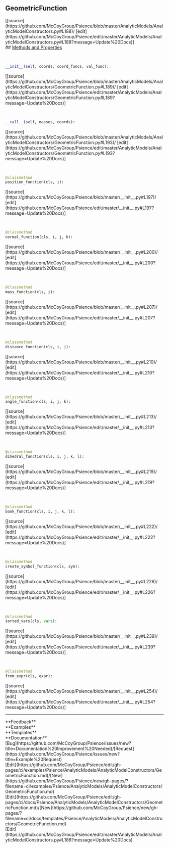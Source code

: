 ## <a id="Psience.AnalyticModels.AnalyticModelConstructors.GeometricFunction">GeometricFunction</a> 

<div class="docs-source-link" markdown="1">
[[source](https://github.com/McCoyGroup/Psience/blob/master/AnalyticModels/AnalyticModelConstructors.py#L188)/
[edit](https://github.com/McCoyGroup/Psience/edit/master/AnalyticModels/AnalyticModelConstructors.py#L188?message=Update%20Docs)]
</div>









<div class="collapsible-section">
 <div class="collapsible-section collapsible-section-header" markdown="1">
## <a class="collapse-link" data-toggle="collapse" href="#methods" markdown="1"> Methods and Properties</a> <a class="float-right" data-toggle="collapse" href="#methods"><i class="fa fa-chevron-down"></i></a>
 </div>
 <div class="collapsible-section collapsible-section-body collapse show" id="methods" markdown="1">
 
<a id="Psience.AnalyticModels.AnalyticModelConstructors.GeometricFunction.__init__" class="docs-object-method">&nbsp;</a> 
```python
__init__(self, coords, coord_funcs, val_func): 
```
<div class="docs-source-link" markdown="1">
[[source](https://github.com/McCoyGroup/Psience/blob/master/AnalyticModels/AnalyticModelConstructors/GeometricFunction.py#L189)/
[edit](https://github.com/McCoyGroup/Psience/edit/master/AnalyticModels/AnalyticModelConstructors/GeometricFunction.py#L189?message=Update%20Docs)]
</div>


<a id="Psience.AnalyticModels.AnalyticModelConstructors.GeometricFunction.__call__" class="docs-object-method">&nbsp;</a> 
```python
__call__(self, masses, coords): 
```
<div class="docs-source-link" markdown="1">
[[source](https://github.com/McCoyGroup/Psience/blob/master/AnalyticModels/AnalyticModelConstructors/GeometricFunction.py#L193)/
[edit](https://github.com/McCoyGroup/Psience/edit/master/AnalyticModels/AnalyticModelConstructors/GeometricFunction.py#L193?message=Update%20Docs)]
</div>


<a id="Psience.AnalyticModels.AnalyticModelConstructors.GeometricFunction.position_function" class="docs-object-method">&nbsp;</a> 
```python
@classmethod
position_function(cls, i): 
```
<div class="docs-source-link" markdown="1">
[[source](https://github.com/McCoyGroup/Psience/blob/master/__init__.py#L197)/
[edit](https://github.com/McCoyGroup/Psience/edit/master/__init__.py#L197?message=Update%20Docs)]
</div>


<a id="Psience.AnalyticModels.AnalyticModelConstructors.GeometricFunction.normal_function" class="docs-object-method">&nbsp;</a> 
```python
@classmethod
normal_function(cls, i, j, k): 
```
<div class="docs-source-link" markdown="1">
[[source](https://github.com/McCoyGroup/Psience/blob/master/__init__.py#L200)/
[edit](https://github.com/McCoyGroup/Psience/edit/master/__init__.py#L200?message=Update%20Docs)]
</div>


<a id="Psience.AnalyticModels.AnalyticModelConstructors.GeometricFunction.mass_function" class="docs-object-method">&nbsp;</a> 
```python
@classmethod
mass_function(cls, i): 
```
<div class="docs-source-link" markdown="1">
[[source](https://github.com/McCoyGroup/Psience/blob/master/__init__.py#L207)/
[edit](https://github.com/McCoyGroup/Psience/edit/master/__init__.py#L207?message=Update%20Docs)]
</div>


<a id="Psience.AnalyticModels.AnalyticModelConstructors.GeometricFunction.distance_function" class="docs-object-method">&nbsp;</a> 
```python
@classmethod
distance_function(cls, i, j): 
```
<div class="docs-source-link" markdown="1">
[[source](https://github.com/McCoyGroup/Psience/blob/master/__init__.py#L210)/
[edit](https://github.com/McCoyGroup/Psience/edit/master/__init__.py#L210?message=Update%20Docs)]
</div>


<a id="Psience.AnalyticModels.AnalyticModelConstructors.GeometricFunction.angle_function" class="docs-object-method">&nbsp;</a> 
```python
@classmethod
angle_function(cls, i, j, k): 
```
<div class="docs-source-link" markdown="1">
[[source](https://github.com/McCoyGroup/Psience/blob/master/__init__.py#L213)/
[edit](https://github.com/McCoyGroup/Psience/edit/master/__init__.py#L213?message=Update%20Docs)]
</div>


<a id="Psience.AnalyticModels.AnalyticModelConstructors.GeometricFunction.dihedral_function" class="docs-object-method">&nbsp;</a> 
```python
@classmethod
dihedral_function(cls, i, j, k, l): 
```
<div class="docs-source-link" markdown="1">
[[source](https://github.com/McCoyGroup/Psience/blob/master/__init__.py#L219)/
[edit](https://github.com/McCoyGroup/Psience/edit/master/__init__.py#L219?message=Update%20Docs)]
</div>


<a id="Psience.AnalyticModels.AnalyticModelConstructors.GeometricFunction.book_function" class="docs-object-method">&nbsp;</a> 
```python
@classmethod
book_function(cls, i, j, k, l): 
```
<div class="docs-source-link" markdown="1">
[[source](https://github.com/McCoyGroup/Psience/blob/master/__init__.py#L222)/
[edit](https://github.com/McCoyGroup/Psience/edit/master/__init__.py#L222?message=Update%20Docs)]
</div>


<a id="Psience.AnalyticModels.AnalyticModelConstructors.GeometricFunction.create_symbol_function" class="docs-object-method">&nbsp;</a> 
```python
@classmethod
create_symbol_function(cls, sym): 
```
<div class="docs-source-link" markdown="1">
[[source](https://github.com/McCoyGroup/Psience/blob/master/__init__.py#L226)/
[edit](https://github.com/McCoyGroup/Psience/edit/master/__init__.py#L226?message=Update%20Docs)]
</div>


<a id="Psience.AnalyticModels.AnalyticModelConstructors.GeometricFunction.sorted_vars" class="docs-object-method">&nbsp;</a> 
```python
@classmethod
sorted_vars(cls, vars): 
```
<div class="docs-source-link" markdown="1">
[[source](https://github.com/McCoyGroup/Psience/blob/master/__init__.py#L239)/
[edit](https://github.com/McCoyGroup/Psience/edit/master/__init__.py#L239?message=Update%20Docs)]
</div>


<a id="Psience.AnalyticModels.AnalyticModelConstructors.GeometricFunction.from_expr" class="docs-object-method">&nbsp;</a> 
```python
@classmethod
from_expr(cls, expr): 
```
<div class="docs-source-link" markdown="1">
[[source](https://github.com/McCoyGroup/Psience/blob/master/__init__.py#L254)/
[edit](https://github.com/McCoyGroup/Psience/edit/master/__init__.py#L254?message=Update%20Docs)]
</div>
 </div>
</div>












---


<div markdown="1" class="text-secondary">
<div class="container">
  <div class="row">
   <div class="col" markdown="1">
**Feedback**   
</div>
   <div class="col" markdown="1">
**Examples**   
</div>
   <div class="col" markdown="1">
**Templates**   
</div>
   <div class="col" markdown="1">
**Documentation**   
</div>
   <div class="col" markdown="1">
   
</div>
   <div class="col" markdown="1">
   
</div>
   <div class="col" markdown="1">
   
</div>
</div>
  <div class="row">
   <div class="col" markdown="1">
[Bug](https://github.com/McCoyGroup/Psience/issues/new?title=Documentation%20Improvement%20Needed)/[Request](https://github.com/McCoyGroup/Psience/issues/new?title=Example%20Request)   
</div>
   <div class="col" markdown="1">
[Edit](https://github.com/McCoyGroup/Psience/edit/gh-pages/ci/examples/Psience/AnalyticModels/AnalyticModelConstructors/GeometricFunction.md)/[New](https://github.com/McCoyGroup/Psience/new/gh-pages/?filename=ci/examples/Psience/AnalyticModels/AnalyticModelConstructors/GeometricFunction.md)   
</div>
   <div class="col" markdown="1">
[Edit](https://github.com/McCoyGroup/Psience/edit/gh-pages/ci/docs/Psience/AnalyticModels/AnalyticModelConstructors/GeometricFunction.md)/[New](https://github.com/McCoyGroup/Psience/new/gh-pages/?filename=ci/docs/templates/Psience/AnalyticModels/AnalyticModelConstructors/GeometricFunction.md)   
</div>
   <div class="col" markdown="1">
[Edit](https://github.com/McCoyGroup/Psience/edit/master/AnalyticModels/AnalyticModelConstructors.py#L188?message=Update%20Docs)   
</div>
   <div class="col" markdown="1">
   
</div>
   <div class="col" markdown="1">
   
</div>
   <div class="col" markdown="1">
   
</div>
</div>
</div>
</div>